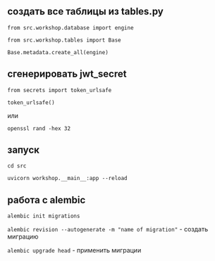 ## создать все таблицы из tables.py
`from src.workshop.database import engine`

`from src.workshop.tables import Base`

`Base.metadata.create_all(engine)`

## сгенерировать jwt_secret
`from secrets import token_urlsafe`

`token_urlsafe()`

или

`openssl rand -hex 32`


## запуск
`cd src`

`uvicorn workshop.__main__:app --reload`

## работа с alembic
`alembic init migrations`

`alembic revision --autogenerate -m "name of migration"` - создать миграцию

`alembic upgrade head` - применить миграции
